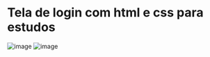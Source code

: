 # Tela de login com html e css para estudos
![image](https://github.com/LuisFernando-hub/login_page_responsivo/assets/84160974/9feaf910-04ef-426d-9ae3-142e480ffb4c)
![image](https://github.com/LuisFernando-hub/login_page_responsivo/assets/84160974/25829f91-b3e8-4e69-aff3-e82a4aa21b7e)
